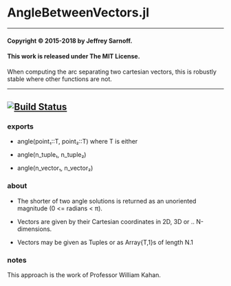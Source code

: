 # AngleBetweenVectors.jl

----

#### Copyright © 2015-2018 by Jeffrey Sarnoff.
####  This work is released under The MIT License.

When computing the arc separating two cartesian vectors, this is robustly stable where other functions are not.

-----

[![Build Status](https://travis-ci.org/JeffreySarnoff/AngleBetweenVectors.jl.svg?branch=master)](https://travis-ci.org/JeffreySarnoff/AngleBetweenVectors.jl)
----

### exports

- angle(point₁::T, point₂::T) where T is either 

- angle(n_tuple₁,  n_tuple₂)

- angle(n_vector₁,  n_vector₂)


### about

- The shorter of two angle solutions is returned as an unoriented magnitude (0 <= radians < π).

- Vectors are given by their Cartesian coordinates in 2D, 3D or .. N-dimensions.
- Vectors may be given as Tuples or as Array{T,1}s of length N.1


### notes

This approach is the work of Professor William Kahan.
